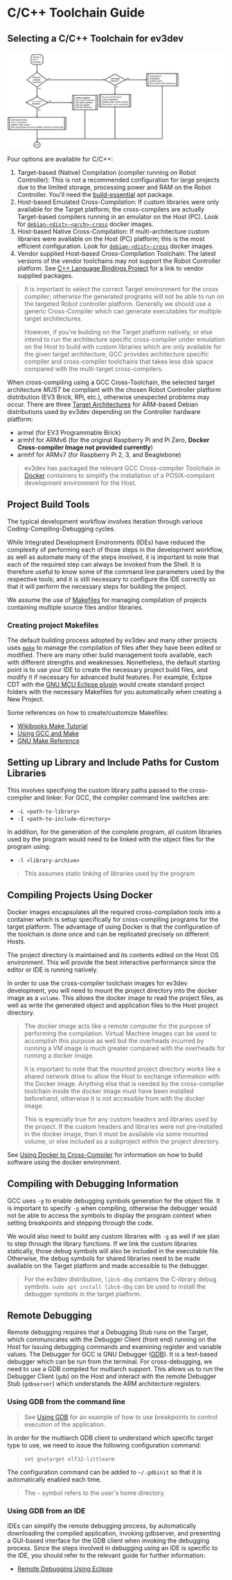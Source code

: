 # C/C++ Toolchain Guide

## Selecting a C/C++ Toolchain for ev3dev

![C-CPP-Workflow](../../images/workflow-c-cpp.flowchart.svg)

Four options are available for C/C++:
1. Target-based (Native) Compilation (compiler running on Robot Controller): This is not a recommended configuration for large projects due to the limited storage, processing power and RAM on the Robot Controller. You'll need the [build-essential](https://packages.debian.org/stretch/build-essential) apt package.
2. Host-based Emulated Cross-Compilation: If custom libraries were only available for the Target platform; the cross-compilers are actually Target-based compilers running in an emulator on the Host (PC). Look for [`debian-<dist>-<arch>-cross`](https://github.com/ev3dev/docker-cross) docker images.
3. Host-based Native Cross-Compilation: If multi-architecture custom libraries were available on the Host (PC) platform; this is the most efficient configuration. Look for [`debian-<dist>-cross`](https://github.com/ev3dev/docker-cross) docker images.
4. Vendor supplied Host-based Cross-Compilation Toolchain: The latest versions of the vendor toolchains may not support the Robot Controller platform. See [C++ Language Bindings Project](https://github.com/ddemidov/ev3dev-lang-cpp) for a link to vendor supplied packages.

> It is important to select the correct Target environment for the cross compiler; otherwise the generated programs will not be able to run on the targeted Robot controller platform. Generally we should use a generic Cross-Compiler which can generate executables for multiple target architectures. 
>
>However, if you're building on the Target platform natively, or else intend to run the architecture specific cross-compiler under emulation on the Host to build with custom libraries which are only available for the given target architecture, GCC provides architecture specific compiler and cross-compiler toolchains that takes less disk space compared with the multi-target cross-compilers.

When cross-compiling using a GCC Cross-Toolchain, the selected target architecture *MUST* be compliant with the chosen Robot Controller platform distribution (EV3 Brick, RPi, etc.), otherwise unexpected problems may occur. There are three [Target Architectures](https://www.debian.org/ports/arm/) for ARM-based Debian distributions used by ev3dev depending on the Controller hardware platform:
 * armel (for EV3 Programmable Brick)
 * armhf for ARMv6 (for the original Raspberry Pi and Pi Zero, **Docker Cross-compiler Image not provided currently**)
 * armhf for ARMv7 (for Raspberry Pi 2, 3, and Beaglebone)

>ev3dev has packaged the relevant GCC Cross-compiler Toolchain in [Docker](https://www.docker.com/what-docker) containers to simplify the installation of a POSIX-compliant development environment for the Host.

## Project Build Tools 

The typical development workflow involves iteration through various Coding-Compiling-Debugging cycles.

While Integrated Development Environments (IDEs) have reduced the complexity of performing each of those steps in the development workflow, as well as automate many of the steps involved, it is important to note that each of the required step can always be invoked from the Shell. It is therefore useful to know some of the command line parameters used by the respective tools; and it is still necessary to configure the IDE correctly so that it will perform the necessary steps for building the project.

We assume the use of [Makefiles](https://en.wikipedia.org/wiki/Makefile) for managing compilation of projects containing multiple source files and/or libraries.

### Creating project Makefiles

The default building process adopted by ev3dev and many other projects uses [`make`](https://www.gnu.org/software/make/) to manage the compilation of files after they have been edited or modified. There are many other build management tools available, each with different strengths and weaknesses. Nonetheless, the default starting point is to use your IDE to create the necessary project build files, and modify it if necessary for advanced build features. For example, Eclipse CDT with the [GNU MCU Eclipse plugin](https://gnu-mcu-eclipse.github.io/) would create standard project folders with the necessary Makefiles for you automatically when creating a New Project.

Some references on how to create/customize Makefiles:
* [Wikibooks Make Tutorial](https://en.wikibooks.org/wiki/Make)
* [Using GCC and Make](https://www3.ntu.edu.sg/home/ehchua/programming/cpp/gcc_make.html)
* [GNU Make Reference](https://www.gnu.org/software/make/manual/make.html)

## Setting up Library and Include Paths for Custom Libraries

This involves specifying the custom library paths passed to the cross-compiler and linker. 
For GCC, the compiler command line switches are:
* `-L <path-to-library>`
* `-I <path-to-include-directory>`

In addition, for the generation of the complete program, all custom libraries used by the program would need to be linked with the object files for the program using:
* `-l <library-archive>`

> This assumes static linking of libraries used by the program

## Compiling Projects Using Docker

Docker images encapsulates all the required cross-compilation tools into a container which is setup specifically for cross-compiling programs for the target platform. The advantage of using Docker is that the configuration of the toolchain is done once and can be replicated precisely on different Hosts. 

The project directory is maintained and its contents edited on the Host OS environment.
This will provide the best interactive performance since the editor or IDE is running natively.
 
In order to use the cross-compiler toolchain images for ev3dev development, you will need to mount the project directory into the docker image as a `volume`. This allows the docker image to read the project files, as well as write the generated object and application files to the Host project directory. 

> The docker image acts like a remote computer for the purpose of performing the compilation. Virtual Machine images can be used to accomplish this purpose as well but the overheads incurred by running a VM image is much greater compared with the overheads for running a docker image.
>
> It is important to note that the mounted project directory works like a shared network drive to allow the Host to exchange information with the Docker image. Anything else that is needed by the cross-compiler toolchain inside the docker image must have been installed beforehand, otherwise it is not accessible from with the docker image.
>
> This is especially true for any custom headers and libraries used by the project. If the custom headers and libraries were not pre-installed in the docker image, then it must be available via some mounted volume, or else included as a subproject within the project directory.

See [Using Docker to Cross-Compiler](http://www.ev3dev.org/docs/tutorials/using-docker-to-cross-compile/) for information on how to build software using the docker environment.

## Compiling with Debugging Information

GCC uses `-g` to enable debugging symbols generation for the object file. 
It is important to specify `-g` when compiling, otherwise the debugger would not be able to access the symbols to display the program context when setting breakpoints and stepping through the code.

We would also need to build any custom libraries with `-g` as well if we plan to step through the library functions. If we link the custom libraries statically, those debug symbols will also be included in the executable file. Otherwise, the debug symbols for shared libraries need to be made available on the Target platform and made accessible to the debugger.

> For the ev3dev distribution, `libc6-dbg` contains the C-library debug symbols.
> `sudo apt install libc6-dbg` can be used to install the debugger symbols in the target platform.

## Remote Debugging

Remote debugging requires that a Debugging Stub runs on the Target, which communicates with the Debugger Client (front end) running on the Host for issuing debugging commands and examining register and variable values.
The Debugger for GCC is GNU Debugger ([GDB](https://www.gnu.org/software/gdb/documentation/)). It is a text-based debugger which can be run from the terminal.
For cross-debugging, we need to use a GDB compiled for multiarch support. This allows us to run the Debugger Client (`gdb`) on the Host and interact with the remote Debugger Stub (`gdbserver`) which understands the ARM architecture registers. 

### Using GDB from the command line
> See [Using GDB](http://www.ev3dev.org/docs/tutorials/using-docker-to-cross-compile/#using-gdb) for an example of how to use breakpoints to control execution of the application.

In order for the multiarch GDB client to understand which specific target type to use, we need to issue the following configuration command:

> `set gnutarget elf32-littlearm`

The configuration command can be added to `~/.gdbinit` so that it is automatically enabled each time.

> The `~` symbol refers to the user's home directory.

### Using GDB from an IDE

IDEs can simplify the remote debugging process, by automatically downloading the compiled application, invoking gdbserver, and presenting a GUI-based interface for the GDB client when invoking the debugging process.
Since the steps involved in debugging using an IDE is specific to the IDE, you should refer to the relevant guide for further information:
* [Remote Debugging Using Eclipse](../programming/eclipse-ide.md#remote-debugging-using-eclipse)
